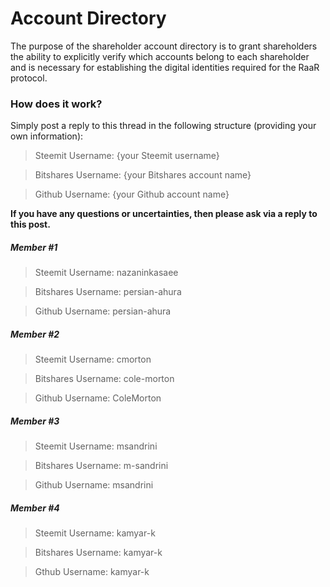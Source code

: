 # Account Directory

The purpose of the shareholder account directory is to grant shareholders the ability to explicitly verify which accounts belong to each shareholder and is necessary for establishing the digital identities required for the RaaR protocol.

### How does it work?
Simply post a reply to this thread in the following structure (providing your own information):

> Steemit Username: {your Steemit username}

> Bitshares Username: {your Bitshares account name}

> Github Username: {your Github account name}

**If you have any questions or uncertainties, then please ask via a reply to this post.**

##### Member #1
> Steemit Username: nazaninkasaee

> Bitshares Username: persian-ahura

> Github Username: persian-ahura

##### Member #2
> Steemit Username: cmorton

> Bitshares Username: cole-morton

> Github Username: ColeMorton

##### Member #3
> Steemit Username: msandrini

> Bitshares Username: m-sandrini

> Github Username: msandrini

##### Member #4
> Steemit Username: kamyar-k

> Bitshares Username: kamyar-k

> Gthub Username: kamyar-k
